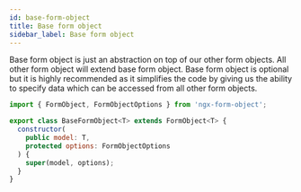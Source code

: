 ```yaml
---
id: base-form-object
title: Base form object
sidebar_label: Base form object
---
```


Base form object is just an abstraction on top of our other form objects. All other form object will extend base form object. Base form object is optional but it is highly recommended as it simplifies the code by giving us the ability to specify data which can be accessed from all other form objects.

```js
import { FormObject, FormObjectOptions } from 'ngx-form-object';

export class BaseFormObject<T> extends FormObject<T> {
  constructor(
    public model: T,
    protected options: FormObjectOptions
  ) {
    super(model, options);
  }
}

```
